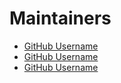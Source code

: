 # Maintainers

- [GitHub Username](https://github.com/aforloney)
- [GitHub Username](https://github.com/ndonahue95)
- [GitHub Username](https://github.com/cluwayfair)
